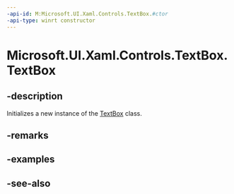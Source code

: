 ```yaml
---
-api-id: M:Microsoft.UI.Xaml.Controls.TextBox.#ctor
-api-type: winrt constructor
---
```


<!-- Method syntax
public TextBox()
-->

# Microsoft.UI.Xaml.Controls.TextBox.TextBox

## -description
Initializes a new instance of the [TextBox](textbox.md) class.

## -remarks

## -examples

## -see-also
